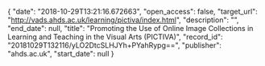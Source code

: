 {
  "date": "2018-10-29T13:21:16.672663", 
  "open_access": false, 
  "target_url": "http://vads.ahds.ac.uk/learning/pictiva/index.html", 
  "description": "", 
  "end_date": null, 
  "title": "Promoting the Use of Online Image Collections in Learning and Teaching in the Visual Arts (PICTIVA)", 
  "record_id": "20181029T132116/yLO2DtcSLHJYh+PYahRypg==", 
  "publisher": "ahds.ac.uk", 
  "start_date": null
}

